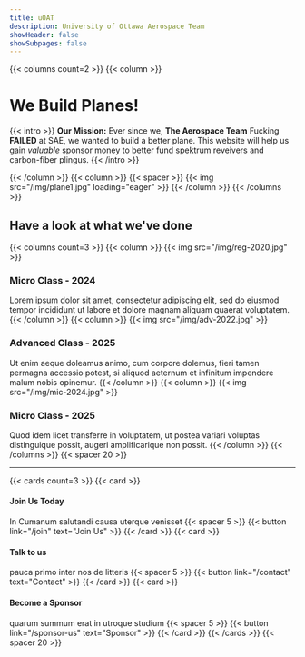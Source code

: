 ```yaml
---
title: uOAT
description: University of Ottawa Aerospace Team
showHeader: false
showSubpages: false
---
```


{{< columns count=2 >}}
{{< column >}}
# We Build Planes!

{{< intro >}}
**Our Mission:** Ever since we, **The Aerospace Team** Fucking **FAILED** at SAE, we wanted to build a better plane. This website will help us gain *valuable* sponsor money to better fund spektrum reveivers and carbon-fiber plingus.
{{< /intro >}}

{{< /column >}}
{{< column >}}
{{< spacer >}}
{{< img src="/img/plane1.jpg" loading="eager" >}}
{{< /column >}}
{{< /columns >}}

## Have a look at what we've done

{{< columns count=3 >}}
{{< column >}}
{{< img src="/img/reg-2020.jpg" >}}
### Micro Class - 2024
Lorem ipsum dolor sit amet, consectetur adipiscing elit, sed do eiusmod tempor incididunt ut labore et dolore magnam aliquam quaerat voluptatem. 
{{< /column >}}
{{< column >}}
{{< img src="/img/adv-2022.jpg" >}}
### Advanced Class - 2025
Ut enim aeque doleamus animo, cum corpore dolemus, fieri tamen permagna accessio potest, si aliquod aeternum et infinitum impendere malum nobis opinemur.
{{< /column >}}
{{< column >}}
{{< img src="/img/mic-2024.jpg" >}}
### Micro Class - 2025
Quod idem licet transferre in voluptatem, ut postea variari voluptas distinguique possit, augeri amplificarique non possit.
{{< /column >}}
{{< /columns >}}
{{< spacer 20 >}}

---

{{< cards count=3 >}}
{{< card >}}
#### Join Us Today
In Cumanum salutandi causa uterque venisset
{{< spacer 5 >}}
{{< button link="/join" text="Join Us" >}}
{{< /card >}}
{{< card >}}
#### Talk to us
pauca primo inter nos de litteris
{{< spacer 5 >}}
{{< button link="/contact" text="Contact" >}}
{{< /card >}}
{{< card >}}
#### Become a Sponsor
quarum summum erat in utroque studium
{{< spacer 5 >}}
{{< button link="/sponsor-us" text="Sponsor" >}}
{{< /card >}}
{{< /cards >}}
{{< spacer 20 >}}

